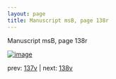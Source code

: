 ```yaml
---
layout: page
title: Manuscript msB, page 138r
---
```


Manuscript msB, page 138r

[![image](http://www.homermultitext.org/iipsrv?OBJ=IIP,1.0&FIF=/project/homer/pyramidal/deepzoom/hmt/vbbifolio/v1/vb_137v_138r.tif&WID=100&CVT=JPEG)](http://www.homermultitext.org/ict2/?urn=urn:cite2:hmt:vbbifolio.v1:vb_137v_138r)

prev:  [137v](../137v) | next:  [138v](../138v)

